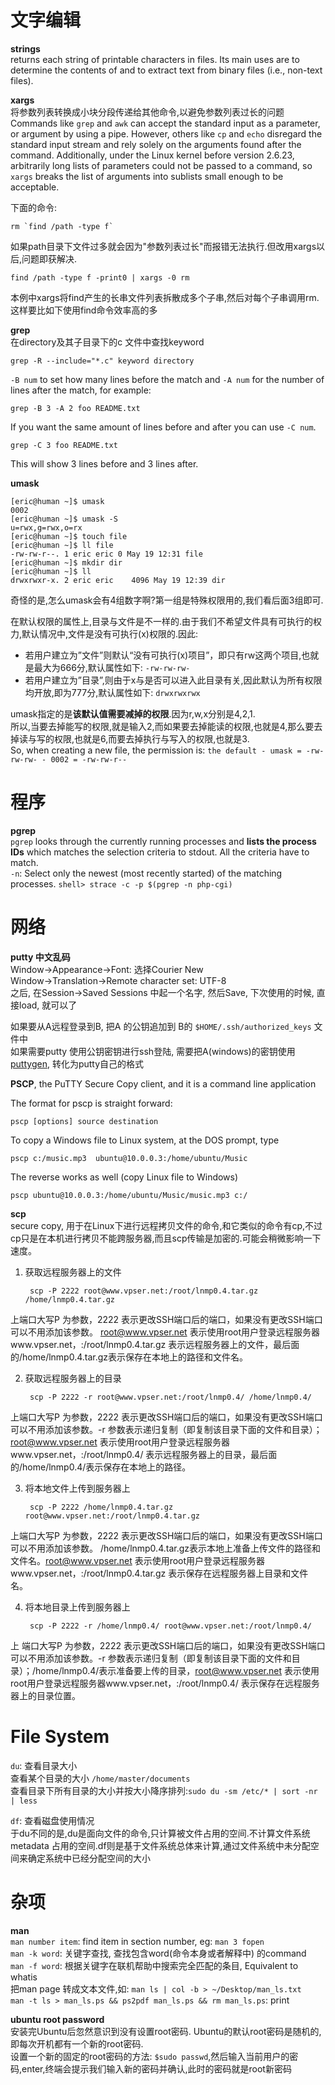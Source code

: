 # 文字编辑
**strings**  
returns each string of printable characters in files. Its main uses are to determine the contents of and to extract text from binary files (i.e., non-text files).

**xargs**  
将参数列表转换成小块分段传递给其他命令,以避免参数列表过长的问题  
Commands like `grep` and `awk` can accept the standard input as a parameter, or argument by using a pipe. 
However, others like `cp` and `echo` disregard the standard input stream and rely solely on the arguments found after the command. 
Additionally, under the Linux kernel before version 2.6.23, arbitrarily long lists of parameters could not be passed to a command, 
so `xargs` breaks the list of arguments into sublists small enough to be acceptable.

下面的命令:  
	
	rm `find /path -type f`
如果path目录下文件过多就会因为"参数列表过长"而报错无法执行.但改用xargs以后,问题即获解决.

	find /path -type f -print0 | xargs -0 rm
本例中xargs将find产生的长串文件列表拆散成多个子串,然后对每个子串调用rm.这样要比如下使用find命令效率高的多

**grep**  
在directory及其子目录下的c 文件中查找keyword

	grep -R --include="*.c" keyword directory

`-B num` to set how many lines before the match and `-A num` for the number of lines after the match, for example:

	grep -B 3 -A 2 foo README.txt

If you want the same amount of lines before and after you can use `-C num`.

	grep -C 3 foo README.txt

This will show 3 lines before and 3 lines after.

**umask**  
	
	[eric@human ~]$ umask 
	0002
	[eric@human ~]$ umask -S
	u=rwx,g=rwx,o=rx
	[eric@human ~]$ touch file
	[eric@human ~]$ ll file
	-rw-rw-r--. 1 eric eric 0 May 19 12:31 file
	[eric@human ~]$ mkdir dir
	[eric@human ~]$ ll
	drwxrwxr-x. 2 eric eric    4096 May 19 12:39 dir

奇怪的是,怎么umask会有4组数字啊?第一组是特殊权限用的,我们看后面3组即可.

在默认权限的属性上,目录与文件是不一样的.由于我们不希望文件具有可执行的权力,默认情况中,文件是没有可执行(x)权限的.因此:  

- 若用户建立为”文件”则默认“没有可执行(x)项目”，即只有rw这两个项目,也就是最大为666分,默认属性如下:
`-rw-rw-rw-`
- 若用户建立为”目录”,则由于x与是否可以进入此目录有关,因此默认为所有权限均开放,即为777分,默认属性如下:
`drwxrwxrwx`

umask指定的是**该默认值需要减掉的权限**.因为r,w,x分别是4,2,1.  
所以,当要去掉能写的权限,就是输入2,而如果要去掉能读的权限,也就是4,那么要去掉读与写的权限,也就是6,而要去掉执行与写入的权限,也就是3.  
So, when creating a new file, the permission is: `the default - umask = -rw-rw-rw- - 0002 = -rw-rw-r--`

# 程序
**pgrep**  
`pgrep` looks through the currently running processes and **lists the process IDs** which matches the selection criteria to stdout. All the criteria have to match.  
`-n`: Select only the newest (most recently started) of the matching processes.
`shell> strace -c -p $(pgrep -n php-cgi)`

# 网络
**putty 中文乱码**  
Window->Appearance->Font: 选择Courier New  
Window->Translation->Remote character set: UTF-8  
之后, 在Session->Saved Sessions 中起一个名字, 然后Save, 下次使用的时候, 直接load, 就可以了

如果要从A远程登录到B, 把A 的公钥追加到 B的 `$HOME/.ssh/authorized_keys` 文件中  
如果需要putty 使用公钥密钥进行ssh登陆, 需要把A(windows)的密钥使用[puttygen](http://the.earth.li/~sgtatham/putty/latest/x86/puttygen.exe), 转化为putty自己的格式

**PSCP**, the PuTTY Secure Copy client, and it is a command line application

The format for pscp is straight forward:

	pscp [options] source destination

To copy a Windows file to Linux system, at the DOS prompt, type

	pscp c:/music.mp3  ubuntu@10.0.0.3:/home/ubuntu/Music

The reverse works as well (copy Linux file to Windows)

	pscp ubuntu@10.0.0.3:/home/ubuntu/Music/music.mp3 c:/

**scp**  
secure copy, 用于在Linux下进行远程拷贝文件的命令,和它类似的命令有cp,不过cp只是在本机进行拷贝不能跨服务器,而且scp传输是加密的.可能会稍微影响一下速度。

1. 获取远程服务器上的文件

		scp -P 2222 root@www.vpser.net:/root/lnmp0.4.tar.gz /home/lnmp0.4.tar.gz
上端口大写P 为参数，2222 表示更改SSH端口后的端口，如果没有更改SSH端口可以不用添加该参数。 root@www.vpser.net 表示使用root用户登录远程服务器www.vpser.net，:/root/lnmp0.4.tar.gz 表示远程服务器上的文件，最后面的/home/lnmp0.4.tar.gz表示保存在本地上的路径和文件名。

2. 获取远程服务器上的目录

		scp -P 2222 -r root@www.vpser.net:/root/lnmp0.4/ /home/lnmp0.4/
上端口大写P 为参数，2222 表示更改SSH端口后的端口，如果没有更改SSH端口可以不用添加该参数。-r 参数表示递归复制（即复制该目录下面的文件和目录）；root@www.vpser.net 表示使用root用户登录远程服务器www.vpser.net，:/root/lnmp0.4/ 表示远程服务器上的目录，最后面的/home/lnmp0.4/表示保存在本地上的路径。

3. 将本地文件上传到服务器上

		scp -P 2222 /home/lnmp0.4.tar.gz root@www.vpser.net:/root/lnmp0.4.tar.gz
上端口大写P 为参数，2222 表示更改SSH端口后的端口，如果没有更改SSH端口可以不用添加该参数。 /home/lnmp0.4.tar.gz表示本地上准备上传文件的路径和文件名。root@www.vpser.net 表示使用root用户登录远程服务器www.vpser.net，:/root/lnmp0.4.tar.gz 表示保存在远程服务器上目录和文件名。

4. 将本地目录上传到服务器上

		scp -P 2222 -r /home/lnmp0.4/ root@www.vpser.net:/root/lnmp0.4/
上 端口大写P 为参数，2222 表示更改SSH端口后的端口，如果没有更改SSH端口可以不用添加该参数。-r 参数表示递归复制（即复制该目录下面的文件和目录）；/home/lnmp0.4/表示准备要上传的目录，root@www.vpser.net 表示使用root用户登录远程服务器www.vpser.net，:/root/lnmp0.4/ 表示保存在远程服务器上的目录位置。

# File System
`du`: 查看目录大小  
查看某个目录的大小 `/home/master/documents`  
查看目录下所有目录的大小并按大小降序排列:`sudo du -sm /etc/* | sort -nr | less`

`df`: 查看磁盘使用情况  
于du不同的是,du是面向文件的命令,只计算被文件占用的空间.不计算文件系统metadata 占用的空间.df则是基于文件系统总体来计算,通过文件系统中未分配空间来确定系统中已经分配空间的大小

# 杂项
**man**  
`man number item`: find item in section number, eg: `man 3 fopen`  
`man -k word`: 关键字查找, 查找包含word(命令本身或者解释中) 的command  
`man -f word`: 根据关键字在联机帮助中搜索完全匹配的条目, Equivalent to whatis  
把man page 转成文本文件,如: `man ls | col -b > ~/Desktop/man_ls.txt`  
`man -t ls > man_ls.ps && ps2pdf man_ls.ps && rm man_ls.ps`: print

**ubuntu root password**  
安装完Ubuntu后忽然意识到没有设置root密码. Ubuntu的默认root密码是随机的,即每次开机都有一个新的root密码.  
设置一个新的固定的root密码的方法: `$sudo passwd`,然后输入当前用户的密码,enter,终端会提示我们输入新的密码并确认,此时的密码就是root新密码
